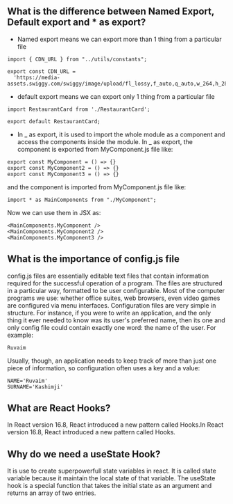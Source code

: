 ## What is the difference between Named Export, Default export and \* as export?

- Named export means we can export more than 1 thing from a particular file

```
import { CDN_URL } from "../utils/constants";

export const CDN_URL =
  'https://media-assets.swiggy.com/swiggy/image/upload/fl_lossy,f_auto,q_auto,w_264,h_288,c_fill/';
```

- default export means we can export only 1 thing from a particular file

```
import RestaurantCard from './RestaurantCard';

export default RestaurantCard;
```

- In _ as export, it is used to import the whole module as a component and access the components inside the module. In _ as export, the component is exported from MyComponent.js file like:

```
export const MyComponent = () => {}
export const MyComponent2 = () => {}
export const MyComponent3 = () => {}
```

and the component is imported from MyComponent.js file like:

```
import * as MainComponents from "./MyComponent";
```

Now we can use them in JSX as:

```
<MainComponents.MyComponent />
<MainComponents.MyComponent2 />
<MainComponents.MyComponent3 />
```

## What is the importance of config.js file

config.js files are essentially editable text files that contain information required for the successful operation of a program. The files are structured in a particular way, formatted to be user configurable. Most of the computer programs we use: whether office suites, web browsers, even video games are configured via menu interfaces. Configuration files are very simple in structure. For instance, if you were to write an application, and the only thing it ever needed to know was its user's preferred name, then its one and only config file could contain exactly one word: the name of the user. For example:

```
Ruvaim
```

Usually, though, an application needs to keep track of more than just one piece of information, so configuration often uses a key and a value:

```
NAME='Ruvaim'
SURNAME='Kashimji'
```

## What are React Hooks?

In React version 16.8, React introduced a new pattern called Hooks.In React version 16.8, React introduced a new pattern called Hooks.

## Why do we need a useState Hook?

It is use to create superpowerfull state variables in react. It is called state variable because it maintain the local state of that variable. The useState hook is a special function that takes the initial state as an argument and returns an array of two entries.
